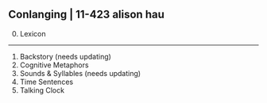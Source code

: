 Conlanging | 11-423
alison hau
---
0. Lexicon
---
1. Backstory (needs updating)
2. Cognitive Metaphors
3. Sounds & Syllables	(needs updating)
4. Time Sentences
5. Talking Clock
